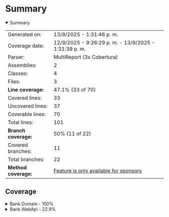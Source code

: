 # Summary
<details open><summary>Summary</summary>

|||
|:---|:---|
| Generated on: | 13/9/2025 - 1:31:46 p. m. |
| Coverage date: | 12/9/2025 - 9:26:29 p. m. - 13/9/2025 - 1:31:39 p. m. |
| Parser: | MultiReport (3x Cobertura) |
| Assemblies: | 2 |
| Classes: | 4 |
| Files: | 3 |
| **Line coverage:** | 47.1% (33 of 70) |
| Covered lines: | 33 |
| Uncovered lines: | 37 |
| Coverable lines: | 70 |
| Total lines: | 101 |
| **Branch coverage:** | 50% (11 of 22) |
| Covered branches: | 11 |
| Total branches: | 22 |
| **Method coverage:** | [Feature is only available for sponsors](https://reportgenerator.io/pro) |

</details>

## Coverage
<details><summary>Bank.Domain - 100%</summary>

|**Name**|**Line**|**Branch**|
|:---|---:|---:|
|**Bank.Domain**|**100%**|**75%**|
|Bank.Domain.Models.BankAccount|100%|75%|

</details>
<details><summary>Bank.WebApi - 22.9%</summary>

|**Name**|**Line**|**Branch**|
|:---|---:|---:|
|**Bank.WebApi**|**22.9%**|**20%**|
|Bank.WebApi.Models.BankAccount|55%|33.3%|
|Program|0%|0%|
|WeatherForecast|0%||

</details>
